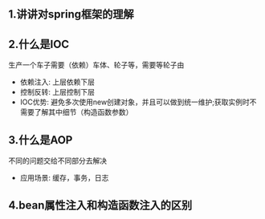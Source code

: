 ## 1.讲讲对spring框架的理解

## 2.什么是IOC
生产一个车子需要（依赖）车体、轮子等，需要等轮子由
-   依赖注入: 上层依赖下层
-   控制反转: 上层控制下层
-   IOC优势: 避免多次使用new创建对象，并且可以做到统一维护;获取实例时不需要了解其中细节（构造函数参数）

## 3.什么是AOP
不同的问题交给不同部分去解决
-   应用场景: 缓存，事务，日志

## 4.bean属性注入和构造函数注入的区别